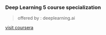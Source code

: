 ### Deep Learning 5 course specialization

> offered by : deeplearning.ai

[visit coursera](https://www.coursera.org/specializations/deep-learning?skipBrowseRedirect=true)